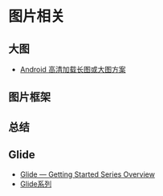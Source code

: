 # 图片相关

## 大图

* [Android 高清加载长图或大图方案](http://blog.csdn.net/lmj623565791/article/details/49300989)
## 图片框架

## 总结

## Glide

* [Glide — Getting Started Series Overview](https://futurestud.io/tutorials/glide-getting-started)
* [Glide系列](https://mrfu.me/2016/02/27/Glide_Getting_Started/)




